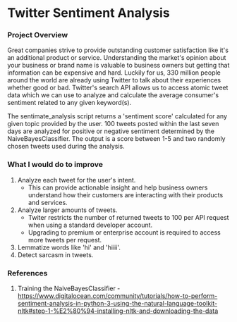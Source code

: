 # Twitter Sentiment Analysis

### Project Overview
Great companies strive to provide outstanding customer satisfaction like it's an additional product or service. Understanding the market's opinion about your business or brand name is valuable to business owners but getting that information can be expensive and hard. Luckily for us, 330 million people around the world are already using Twitter to talk about their experiences whether good or bad. Twitter's search API allows us to access atomic tweet data which we can use to analyze and calculate the average consumer's sentiment related to any given keyword(s).

The sentimate_analysis script returns a 'sentiment score' calculated for any given topic provided by the user. 100 tweets posted within the last seven days are analyzed for positive or negative sentiment determined by the NaiveBayesClassifier. The output is a score between 1-5 and two randomly chosen tweets used during the analysis.

### What I would do to improve
1) Analyze each tweet for the user's intent.
    * This can provide actionable insight and help business owners understand how their customers are interacting with their products and services. 
2) Analyze larger amounts of tweets.
    * Twiter restricts the number of returned tweets to 100 per API request when using a standard developer account.
    * Upgrading to premium or enterprise account is required to access more tweets per request.
3) Lemmatize words like 'hi' and 'hiiii'.
4) Detect sarcasm in tweets.

### References
1) Training the NaiveBayesClassifier - https://www.digitalocean.com/community/tutorials/how-to-perform-sentiment-analysis-in-python-3-using-the-natural-language-toolkit-nltk#step-1-%E2%80%94-installing-nltk-and-downloading-the-data
